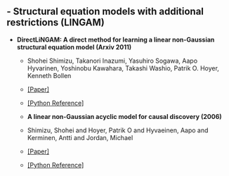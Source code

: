 ## - Structural equation models with additional restrictions (LINGAM)

- **DirectLiNGAM: A direct method for learning a linear non-Gaussian structural equation model (Arxiv 2011)**
  - Shohei Shimizu, Takanori Inazumi, Yasuhiro Sogawa, Aapo Hyvarinen, Yoshinobu Kawahara, Takashi Washio, Patrik O. Hoyer, Kenneth Bollen
  - [[Paper]](https://arxiv.org/pdf/1101.2489.pdf)
  - [[Python Reference]](https://github.com/cdt15/lingam)
  
  - **A linear non-Gaussian acyclic model for causal discovery (2006)**
  - Shimizu, Shohei and Hoyer, Patrik O and Hyvaeinen, Aapo and Kerminen, Antti and Jordan, Michael
  - [[Paper]](https://www.jmlr.org/papers/volume7/shimizu06a/shimizu06a.pdf)
  - [[Python Reference]](https://github.com/cdt15/lingam)
  
  